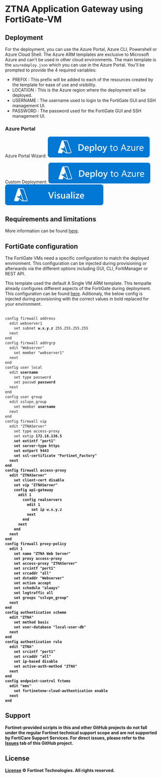 # ZTNA Application Gateway using FortiGate-VM

## Deployment

For the deployment, you can use the Azure Portal, Azure CLI, Powershell or Azure Cloud Shell. The Azure ARM templates are exclusive to Microsoft Azure and can't be used in other cloud environments. The main template is the `azuredeploy.json` which you can use in the Azure Portal. You'll be prompted to provide the 4 required variables:

- PREFIX : This prefix will be added to each of the resources created by the template for ease of use and visibility.
- LOCATION : This is the Azure region where the deployment will be deployed.
- USERNAME : The username used to login to the FortiGate GUI and SSH management UI.
- PASSWORD : The password used for the FortiGate GUI and SSH management UI.

### Azure Portal

Azure Portal Wizard:
[![Azure Portal Wizard](https://raw.githubusercontent.com/Azure/azure-quickstart-templates/master/1-CONTRIBUTION-GUIDE/images/deploytoazure.svg?sanitize=true)](https://portal.azure.com/#create/Microsoft.Template/uri/https%3A%2F%2Fraw.githubusercontent.com%2F40net-cloud%2Ffortinet-azure-solutions%2Fmain%2FFortiGate%2FZTNAApplicationGateway%2Fazuredeploy.json/createUIDefinitionUri/https%3A%2F%2Fraw.githubusercontent.com%2F40net-cloud%2Ffortinet-azure-solutions%2Fmain%2FFortiGate%2FZTNAApplicationGateway%2FcreateUiDefinition.json)

Custom Deployment:
[![Deploy To Azure](https://raw.githubusercontent.com/Azure/azure-quickstart-templates/master/1-CONTRIBUTION-GUIDE/images/deploytoazure.svg?sanitize=true)](https://portal.azure.com/#create/Microsoft.Template/uri/https%3A%2F%2Fraw.githubusercontent.com%2F40net-cloud%2Ffortinet-azure-solutions%2Fmain%2FFortiGate%2FZTNAApplicationGateway%2Fazuredeploy.json)
[![Visualize](https://raw.githubusercontent.com/Azure/azure-quickstart-templates/master/1-CONTRIBUTION-GUIDE/images/visualizebutton.svg?sanitize=true)](http://armviz.io/#/?load=https%3A%2F%2Fraw.githubusercontent.com%2F40net-cloud%2Ffortinet-azure-solutions$2Fmain%2FFortiGate%2FZTNAApplicationGateway%2Fazuredeploy.json)

## Requirements and limitations

More information can be found [here](/FortiGate/A-Single-VM/README.md).

## FortiGate configuration

The FortiGate VMs need a specific configuration to match the deployed environment. This configuration can be injected during provisioning or afterwards via the different options including GUI, CLI, FortiManager or REST API.

This template used the default A Single VM ARM template. This tempalte already configures different aspects of the FortiGate during deployment. This configuration can be found [here](/FortiGate/A-Single-VM/doc/config-provisioning.md). Aditionaly, the below config is injected during provisioning with the correct values in bold replaced for your environment.

<pre><code>
config firewall address
  edit webserver1
    set subnet <b>w.x.y.z</b> 255.255.255.255
  next
end
config firewall addrgrp
  edit "Webserver"
    set member "webserver1"
  next
end
config user local
  edit <b>username</b>
    set type password
    set passwd <b>password</b>
  next
end
config user group
  edit sslvpn_group
    set member <b>username</b>
  next
end
config firewall vip
  edit "ZTNAServer"
    set type access-proxy
    set extip <b>172.16.136.5</a>
    set extintf "port1"
    set server-type https
    set extport 9443
    set ssl-certificate "Fortinet_Factory"
  next
end
config firewall access-proxy
  edit "ZTNAServer"
    set client-cert disable
    set vip "ZTNAServer"
    config api-gateway
      edit 1
        config realservers
          edit 1
            set ip <b>w.x.y.z</b>
          next
        end
      next
    end
  next
end
config firewall proxy-policy
  edit 1
    set name "ZTNA Web Server"
    set proxy access-proxy
    set access-proxy "ZTNAServer"
    set srcintf "port1"
    set srcaddr "all"
    set dstaddr "Webserver"
    set action accept
    set schedule "always"
    set logtraffic all
    set groups "sslvpn_group"
  next
end
config authentication scheme
  edit "ZTNA"
    set method basic
    set user-database "local-user-db"
  next
end
config authentication rule
  edit "ZTNA"
    set srcintf "port1"
    set srcaddr "all"
    set ip-based disable
    set active-auth-method "ZTNA"
  next
end
config endpoint-control fctems
  edit "ems"
    set fortinetone-cloud-authentication enable
  next
end
</code></pre>

## Support

Fortinet-provided scripts in this and other GitHub projects do not fall under the regular Fortinet technical support scope and are not supported by FortiCare Support Services.
For direct issues, please refer to the [Issues](https://github.com/40net-cloud/fortinet-azure-solutions/issues) tab of this GitHub project.

## License

[License](LICENSE) © Fortinet Technologies. All rights reserved.
